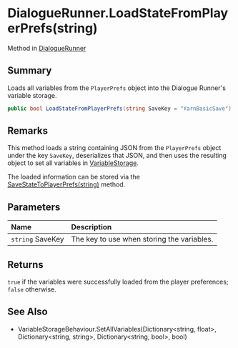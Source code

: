 # DialogueRunner.LoadStateFromPlayerPrefs(string)

Method in [DialogueRunner](/api/csharp/yarn.unity.dialoguerunner.md)

## Summary


Loads all variables from the  <code>PlayerPrefs</code>  object into
the Dialogue Runner's variable storage.


```csharp
public bool LoadStateFromPlayerPrefs(string SaveKey = "YarnBasicSave")
```

## Remarks

<p>
This method loads a string containing JSON from the <code>PlayerPrefs</code> object under the key <code>SaveKey</code>,
deserializes that JSON, and then uses the resulting object to set
all variables in <a href="yarn.unity.dialoguerunner.variablestorage.md">VariableStorage</a>.
</p> <p>
The loaded information can be stored via the <a href="yarn.unity.dialoguerunner.savestatetoplayerprefs.md">SaveStateToPlayerPrefs(string)</a> method.
</p>

## Parameters

|Name|Description|
|:---|:---|
|`string` SaveKey|The key to use when storing the variables.|

## Returns

<code>true</code>  if the variables were successfully
loaded from the player preferences;  <code>false</code> 
otherwise.

## See Also

* VariableStorageBehaviour.SetAllVariables\(Dictionary\<string,     float\>, Dictionary\<string, string\>, Dictionary\<string, bool\>,     bool\)

